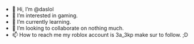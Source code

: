 - 👋 Hi, I’m @daslol
- 👀 I’m interested in gaming.
- 🌱 I’m currently learning.
- 💞️ I’m looking to collaborate on nothing much.
- 📫 How to reach me my roblox account is 3a_3kp make sur to follow. ;D

<!---
daslol/daslol is a ✨ special ✨ repository because its `README.md` (this file) appears on your GitHub profile.
You can click the Preview link to take a look at your changes.
--->
